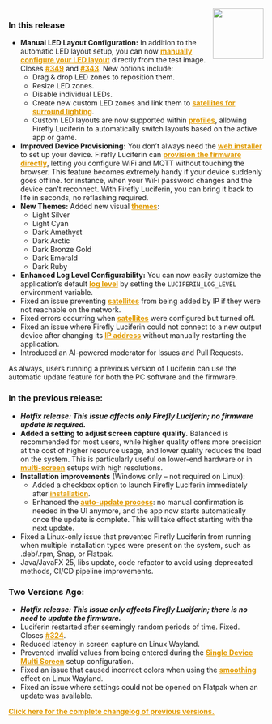 <style>
.footer {
  display: none;
}
.px-3 {
  padding-right: 30px !important;
  padding-left: 10px !important;
}
.my-5 {
  margin-top: 10px !important;
  margin-bottom: 10px !important;
}
strong {
  font-weight: bold;
}
a {
  font-weight: bold;
  color: #E19A00FF;
}
</style>
<img align="right" width="100" height="100" src="https://raw.githubusercontent.com/sblantipodi/firefly_luciferin/master/data/img/luciferin_logo.png">

### In this release

- **Manual LED Layout Configuration:** In addition to the automatic LED layout setup, you can
  now [manually configure your LED layout](https://github.com/sblantipodi/firefly_luciferin/wiki/Test-image-and-latency-test)
  directly from the test image. Closes [#349](https://github.com/sblantipodi/firefly_luciferin/issues/349)
  and [#343](https://github.com/sblantipodi/firefly_luciferin/issues/343).
  New options include:
    - Drag & drop LED zones to reposition them.
    - Resize LED zones.
    - Disable individual LEDs.
    - Create new custom LED zones and link them
      to [satellites for surround lighting](https://github.com/sblantipodi/firefly_luciferin/wiki/Surround-lighting-with-satellites).
    - Custom LED layouts are now supported
      within [profiles](https://github.com/sblantipodi/firefly_luciferin/wiki/Profiles), allowing Firefly Luciferin to
      automatically switch layouts based on the active app or game.
- **Improved Device Provisioning:** You don’t always need
  the [web installer](https://github.com/sblantipodi/firefly_luciferin/wiki/Remote-Access#configure-wifi-ethernet-mqtt-on-glow-worm-luciferin-full-firmware-using-the-web-installer)
  to set up your device.
  Firefly Luciferin
  can [provision the firmware directly](https://github.com/sblantipodi/firefly_luciferin/wiki/Remote-Access#provision-directly-from-firefly-luciferin),
  letting you configure WiFi and MQTT without touching the browser.
  This feature becomes extremely handy if your device suddenly goes offline. for instance, when your WiFi password
  changes and the device can’t reconnect. With Firefly Luciferin, you can bring it back to life in seconds, no
  reflashing required.
- **New Themes:** Added new visual [themes](https://github.com/sblantipodi/firefly_luciferin/wiki/Themes):
    - Light Silver
    - Light Cyan
    - Dark Amethyst
    - Dark Arctic
    - Dark Bronze Gold
    - Dark Emerald
    - Dark Ruby
- **Enhanced Log Level Configurability:** You can now easily customize the application’s
  default [log level](https://github.com/sblantipodi/firefly_luciferin/wiki/Debug) by setting the `LUCIFERIN_LOG_LEVEL`
  environment variable.
- Fixed an issue
  preventing [satellites](https://github.com/sblantipodi/firefly_luciferin/wiki/Surround-lighting-with-satellites) from
  being added by IP if they were not reachable on the network.
- Fixed errors occurring
  when [satellites](https://github.com/sblantipodi/firefly_luciferin/wiki/Surround-lighting-with-satellites) were
  configured but turned off.
- Fixed an issue where Firefly Luciferin could not connect to a new output device after changing
  its [IP address](https://github.com/sblantipodi/firefly_luciferin/wiki/Static-IP-and-auto-discovery) without manually
  restarting the application.
- Introduced an AI-powered moderator for Issues and Pull Requests.

As always, users running a previous version of Luciferin can use the automatic update feature for both the PC software
and the firmware.

### In the previous release:

- ***Hotfix release: This issue affects only Firefly Luciferin; no firmware update is required.***
- **Added a setting to adjust screen capture quality.** Balanced is recommended for most users, while higher quality
  offers more precision at the cost of higher resource usage, and lower quality reduces the load on the system. This is
  particularly useful on lower-end hardware or
  in [multi-screen](https://github.com/sblantipodi/firefly_luciferin/wiki/Multi-monitor-support#screen-capture-quality)
  setups with high resolutions.
- **Installation improvements** (Windows only – not required on Linux):
    - Added a checkbox option to launch Firefly Luciferin immediately
      after [installation](https://github.com/sblantipodi/firefly_luciferin/wiki/Installers-and-binaries).
    - Enhanced
      the [auto-update process](https://github.com/sblantipodi/firefly_luciferin/wiki/Luciferin-update-management): no
      manual confirmation is needed in the UI anymore, and the app now starts
    automatically once the update is complete. This will take effect starting with the next update.
- Fixed a Linux-only issue that prevented Firefly Luciferin from running when multiple installation types were present
  on the system, such as .deb/.rpm, Snap, or Flatpak.
- Java/JavaFX 25, libs update, code refactor to avoid using deprecated methods, CI/CD pipeline improvements.

### Two Versions Ago:

- ***Hotfix release: This issue only affects Firefly Luciferin; there is no need to update the firmware.***
- Luciferin restarted after seemingly random periods of time. Fixed. Closes [#324](https://github.com/sblantipodi/firefly_luciferin/issues/324).
- Reduced latency in screen capture on Linux Wayland.
- Prevented invalid values from being entered during
  the [Single Device Multi Screen](https://github.com/sblantipodi/firefly_luciferin/wiki/Multi-monitor-support) setup
  configuration.
- Fixed an issue that caused incorrect colors when using
  the [smoothing](https://github.com/sblantipodi/firefly_luciferin/wiki/Smoothing-color-transitions) effect on Linux
  Wayland.
- Fixed an issue where settings could not be opened on Flatpak when an update was available.



[Click here for the complete changelog of previous versions.](https://github.com/sblantipodi/firefly_luciferin/releases)
